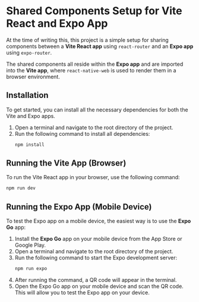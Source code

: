 # Shared Components Setup for Vite React and Expo App

At the time of writing this, this project is a simple setup for sharing components between a **Vite React app** using `react-router` and an **Expo app** using `expo-router`. 

The shared components all reside within the **Expo app** and are imported into the **Vite app**, where `react-native-web` is used to render them in a browser environment.

## Installation

To get started, you can install all the necessary dependencies for both the Vite and Expo apps.

1. Open a terminal and navigate to the root directory of the project.
2. Run the following command to install all dependencies:
   ```bash
   npm install
    ```

## Running the Vite App (Browser)

To run the Vite React app in your browser, use the following command:
```bash
npm run dev
```

## Running the Expo App (Mobile Device)

To test the Expo app on a mobile device, the easiest way is to use the **Expo Go** app:

1. Install the **Expo Go** app on your mobile device from the App Store or Google Play.
2. Open a terminal and navigate to the root directory of the project.
3. Run the following command to start the Expo development server:
   ```bash
   npm run expo
4. After running the command, a QR code will appear in the terminal.
5. Open the Expo Go app on your mobile device and scan the QR code. This will allow you to test the Expo app on your device.